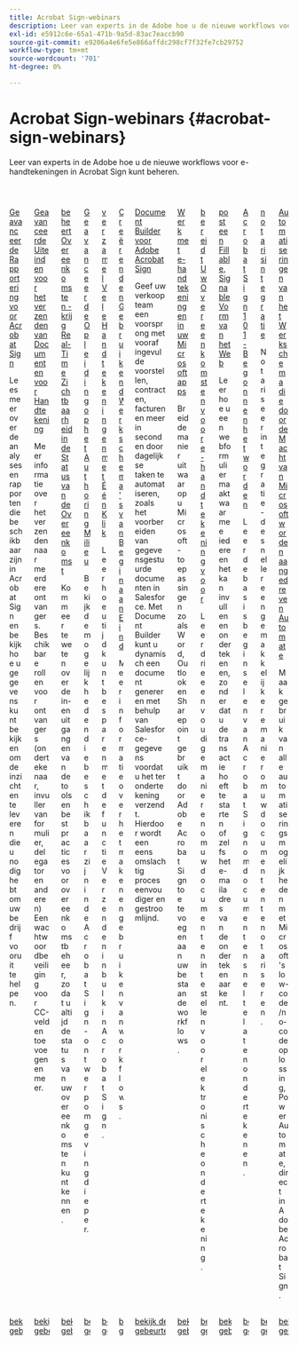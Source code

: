 ```yaml
---
title: Acrobat Sign-webinars
description: Leer van experts in de Adobe hoe u de nieuwe workflows voor e-handtekeningen in Acrobat Sign kunt beheren.
exl-id: e5912c6e-65a1-471b-9a5d-83ac7eaccb90
source-git-commit: e9206a4e6fe5e866affdc298cf7f32fe7cb29752
workflow-type: tm+mt
source-wordcount: '701'
ht-degree: 0%

---
```


# Acrobat Sign-webinars {#acrobat-sign-webinars}

Leer van experts in de Adobe hoe u de nieuwe workflows voor e-handtekeningen in Acrobat Sign kunt beheren.

<!-- CARDS

* https://experienceleague.adobe.com/en/docs/events/acrobat-sign-webinars/advanced-reporting
* https://experienceleague.adobe.com/en/docs/events/acrobat-sign-webinars/advanced-sending-documents-signature
* https://experienceleague.adobe.com/en/docs/events/acrobat-sign-webinars/agreement-status
* https://experienceleague.adobe.com/en/docs/events/acrobat-sign-webinars/authoring-environment
* https://experienceleague.adobe.com/en/docs/events/acrobat-sign-webinars/collect-signatures
* https://experienceleague.adobe.com/en/docs/events/acrobat-sign-webinars/create-use-workflows
* https://experienceleague.adobe.com/en/docs/events/acrobat-sign-webinars/document-builder
* https://experienceleague.adobe.com/en/docs/events/acrobat-sign-webinars/e-signature-microsoft
* https://experienceleague.adobe.com/en/docs/events/acrobat-sign-webinars/e-signature-setup
* https://experienceleague.adobe.com/en/docs/events/acrobat-sign-webinars/fillable-signable-web-form
* https://experienceleague.adobe.com/en/docs/events/acrobat-sign-webinars/getting-started
* https://experienceleague.adobe.com/en/docs/events/acrobat-sign-webinars/notarize
* https://experienceleague.adobe.com/en/docs/events/acrobat-sign-webinars/workflow-automations

-->
<!-- START CARDS HTML - DO NOT MODIFY BY HAND -->
<div class="columns">
    <div class="column is-half-tablet is-half-desktop is-one-third-widescreen" aria-label="Advanced Reporting for Acrobat Sign">
        <div class="card" style="height: 100%; display: flex; flex-direction: column; height: 100%;">
            <div class="card-image">
                <figure class="image x-is-16by9">
                    <a href="https://experienceleague.adobe.com/en/docs/events/acrobat-sign-webinars/advanced-reporting" title="Geavanceerde rapportage voor Acrobat Sign">
                        <img class="is-bordered-r-small" src="https://video.tv.adobe.com/v/3428191/?format=jpeg&nocache=1731453823479" alt="Geavanceerde rapportage voor Acrobat Sign"
                             style="width: 100%; aspect-ratio: 16 / 9; object-fit: cover; overflow: hidden; display: block; margin: auto;">
                    </a>
                </figure>
            </div>
            <div class="card-content is-padded-small" style="display: flex; flex-direction: column; flex-grow: 1; justify-content: space-between;">
                <div class="top-card-content">
                    <p class="headline is-size-6 has-text-weight-bold">
                        <a href="https://experienceleague.adobe.com/en/docs/events/acrobat-sign-webinars/advanced-reporting" title="Geavanceerde rapportage voor Acrobat Sign"> Geavanceerde Rapportering voor Acrobat Sign </a>
                    </p>
                    <p class="is-size-6">Lees meer over de analyses en rapporten die beschikbaar zijn in Acrobat Sign en bekijk hoe u gegevens kunt bekijken om de inzichten te leveren die u nodig hebt om uw bedrijf vooruit te helpen.</p>
                </div>
                <a href="https://experienceleague.adobe.com/en/docs/events/acrobat-sign-webinars/advanced-reporting" class="spectrum-Button spectrum-Button--outline spectrum-Button--primary spectrum-Button--sizeM" style="align-self: flex-start; margin-top: 1rem;">
                    <span class="spectrum-Button-label has-no-wrap has-text-weight-bold"> bekijk de gebeurtenisopname </span>
                </a>
            </div>
        </div>
    </div>
    <div class="column is-half-tablet is-half-desktop is-one-third-widescreen" aria-label="Advanced Tips for Sending Documents for Signature">
        <div class="card" style="height: 100%; display: flex; flex-direction: column; height: 100%;">
            <div class="card-image">
                <figure class="image x-is-16by9">
                    <a href="https://experienceleague.adobe.com/en/docs/events/acrobat-sign-webinars/advanced-sending-documents-signature" title="Geavanceerde tips voor het verzenden van documenten ter ondertekening">
                        <img class="is-bordered-r-small" src="https://video.tv.adobe.com/v/3428186/?format=jpeg&nocache=1731453823460" alt="Geavanceerde tips voor het verzenden van documenten ter ondertekening"
                             style="width: 100%; aspect-ratio: 16 / 9; object-fit: cover; overflow: hidden; display: block; margin: auto;">
                    </a>
                </figure>
            </div>
            <div class="card-content is-padded-small" style="display: flex; flex-direction: column; flex-grow: 1; justify-content: space-between;">
                <div class="top-card-content">
                    <p class="headline is-size-6 has-text-weight-bold">
                        <a href="https://experienceleague.adobe.com/en/docs/events/acrobat-sign-webinars/advanced-sending-documents-signature" title="Geavanceerde tips voor het verzenden van documenten ter ondertekening"> Geavanceerde Uiteinden voor het verzenden van Documenten voor Handtekening </a>
                    </p>
                    <p class="is-size-6">Meer informatie over het verzenden naar meerdere ontvangers. Beschikbare rollen voor ontvangers (ondertekenaar, invuller van formulier, delegator en anderen) Een wachtwoordbeveiliging voor CC-velden toevoegen en meer.</p>
                </div>
                <a href="https://experienceleague.adobe.com/en/docs/events/acrobat-sign-webinars/advanced-sending-documents-signature" class="spectrum-Button spectrum-Button--outline spectrum-Button--primary spectrum-Button--sizeM" style="align-self: flex-start; margin-top: 1rem;">
                    <span class="spectrum-Button-label has-no-wrap has-text-weight-bold"> bekijk de gebeurtenisopname </span>
                </a>
            </div>
        </div>
    </div>
    <div class="column is-half-tablet is-half-desktop is-one-third-widescreen" aria-label="Manage Agreements - Get Real-Time Visibility into Agreement Status">
        <div class="card" style="height: 100%; display: flex; flex-direction: column; height: 100%;">
            <div class="card-image">
                <figure class="image x-is-16by9">
                    <a href="https://experienceleague.adobe.com/en/docs/events/acrobat-sign-webinars/agreement-status" title="Overeenkomsten beheren - Real-Time zichtbaarheid in overeenkomststatus krijgen">
                        <img class="is-bordered-r-small" src="https://video.tv.adobe.com/v/3428190/?format=jpeg&nocache=1731453823516" alt="Overeenkomsten beheren - Real-Time zichtbaarheid in overeenkomststatus krijgen"
                             style="width: 100%; aspect-ratio: 16 / 9; object-fit: cover; overflow: hidden; display: block; margin: auto;">
                    </a>
                </figure>
            </div>
            <div class="card-content is-padded-small" style="display: flex; flex-direction: column; flex-grow: 1; justify-content: space-between;">
                <div class="top-card-content">
                    <p class="headline is-size-6 has-text-weight-bold">
                        <a href="https://experienceleague.adobe.com/en/docs/events/acrobat-sign-webinars/agreement-status" title="Overeenkomsten beheren - Real-Time zichtbaarheid in overeenkomststatus krijgen"> beheert Overeenkomsten - krijg Real-Time Zichtbaarheid in de Status van de Overeenkomst </a>
                    </p>
                    <p class="is-size-6">Kom meer te weten over de in- en uitgangen van de tools en best practices voor overeenkomstbeheer, zodat u altijd de status van uw overeenkomsten kunt kennen.</p>
                </div>
                <a href="https://experienceleague.adobe.com/en/docs/events/acrobat-sign-webinars/agreement-status" class="spectrum-Button spectrum-Button--outline spectrum-Button--primary spectrum-Button--sizeM" style="align-self: flex-start; margin-top: 1rem;">
                    <span class="spectrum-Button-label has-no-wrap has-text-weight-bold"> bekijk de gebeurtenisopname </span>
                </a>
            </div>
        </div>
    </div>
    <div class="column is-half-tablet is-half-desktop is-one-third-widescreen" aria-label="Advanced Training on Authoring Environment">
        <div class="card" style="height: 100%; display: flex; flex-direction: column; height: 100%;">
            <div class="card-image">
                <figure class="image x-is-16by9">
                    <a href="https://experienceleague.adobe.com/en/docs/events/acrobat-sign-webinars/authoring-environment" title="Geavanceerde training voor ontwerpomgeving">
                        <img class="is-bordered-r-small" src="https://video.tv.adobe.com/v/3428189/?format=jpeg&nocache=1731453823517" alt="Geavanceerde training voor ontwerpomgeving"
                             style="width: 100%; aspect-ratio: 16 / 9; object-fit: cover; overflow: hidden; display: block; margin: auto;">
                    </a>
                </figure>
            </div>
            <div class="card-content is-padded-small" style="display: flex; flex-direction: column; flex-grow: 1; justify-content: space-between;">
                <div class="top-card-content">
                    <p class="headline is-size-6 has-text-weight-bold">
                        <a href="https://experienceleague.adobe.com/en/docs/events/acrobat-sign-webinars/authoring-environment" title="Geavanceerde training voor ontwerpomgeving"> Geavanceerde Opleiding op het Authoring Milieu </a>
                    </p>
                    <p class="is-size-6">Bekijk de mogelijkheden die beschikbaar zijn in de Acrobat Sign-ontwerpomgeving dieper.</p>
                </div>
                <a href="https://experienceleague.adobe.com/en/docs/events/acrobat-sign-webinars/authoring-environment" class="spectrum-Button spectrum-Button--outline spectrum-Button--primary spectrum-Button--sizeM" style="align-self: flex-start; margin-top: 1rem;">
                    <span class="spectrum-Button-label has-no-wrap has-text-weight-bold"> bekijk de gebeurtenisopname </span>
                </a>
            </div>
        </div>
    </div>
    <div class="column is-half-tablet is-half-desktop is-one-third-widescreen" aria-label="Collect Many Signatures with One Click">
        <div class="card" style="height: 100%; display: flex; flex-direction: column; height: 100%;">
            <div class="card-image">
                <figure class="image x-is-16by9">
                    <a href="https://experienceleague.adobe.com/en/docs/events/acrobat-sign-webinars/collect-signatures" title="Vele handtekeningen verzamelen met één klik">
                        <img class="is-bordered-r-small" src="https://video.tv.adobe.com/v/3428188/?format=jpeg&nocache=1731453823488" alt="Vele handtekeningen verzamelen met één klik"
                             style="width: 100%; aspect-ratio: 16 / 9; object-fit: cover; overflow: hidden; display: block; margin: auto;">
                    </a>
                </figure>
            </div>
            <div class="card-content is-padded-small" style="display: flex; flex-direction: column; flex-grow: 1; justify-content: space-between;">
                <div class="top-card-content">
                    <p class="headline is-size-6 has-text-weight-bold">
                        <a href="https://experienceleague.adobe.com/en/docs/events/acrobat-sign-webinars/collect-signatures" title="Vele handtekeningen verzamelen met één klik"> verzamel Vele Handtekeningen met Één Klik </a>
                    </p>
                    <p class="is-size-6">Leer hoe u tijd kunt besparen met de functie Verzenden in bulk in Acrobat Sign.</p>
                </div>
                <a href="https://experienceleague.adobe.com/en/docs/events/acrobat-sign-webinars/collect-signatures" class="spectrum-Button spectrum-Button--outline spectrum-Button--primary spectrum-Button--sizeM" style="align-self: flex-start; margin-top: 1rem;">
                    <span class="spectrum-Button-label has-no-wrap has-text-weight-bold"> bekijk de gebeurtenisopname </span>
                </a>
            </div>
        </div>
    </div>
    <div class="column is-half-tablet is-half-desktop is-one-third-widescreen" aria-label="Creating and Using Workflows from Beginning to End">
        <div class="card" style="height: 100%; display: flex; flex-direction: column; height: 100%;">
            <div class="card-image">
                <figure class="image x-is-16by9">
                    <a href="https://experienceleague.adobe.com/en/docs/events/acrobat-sign-webinars/create-use-workflows" title="Workflows maken en gebruiken van begin tot eind">
                        <img class="is-bordered-r-small" src="https://video.tv.adobe.com/v/3428192/?format=jpeg&nocache=1731453823485" alt="Workflows maken en gebruiken van begin tot eind"
                             style="width: 100%; aspect-ratio: 16 / 9; object-fit: cover; overflow: hidden; display: block; margin: auto;">
                    </a>
                </figure>
            </div>
            <div class="card-content is-padded-small" style="display: flex; flex-direction: column; flex-grow: 1; justify-content: space-between;">
                <div class="top-card-content">
                    <p class="headline is-size-6 has-text-weight-bold">
                        <a href="https://experienceleague.adobe.com/en/docs/events/acrobat-sign-webinars/create-use-workflows" title="Workflows maken en gebruiken van begin tot eind"> Creërend en Gebruikend Werkschema's van Begin aan Eind </a>
                    </p>
                    <p class="is-size-6">Meer informatie over het maken en gebruiken van workflows.</p>
                </div>
                <a href="https://experienceleague.adobe.com/en/docs/events/acrobat-sign-webinars/create-use-workflows" class="spectrum-Button spectrum-Button--outline spectrum-Button--primary spectrum-Button--sizeM" style="align-self: flex-start; margin-top: 1rem;">
                    <span class="spectrum-Button-label has-no-wrap has-text-weight-bold"> bekijk de gebeurtenisopname </span>
                </a>
            </div>
        </div>
    </div>
    <div class="column is-half-tablet is-half-desktop is-one-third-widescreen" aria-label="Document Builder for Adobe Acrobat Sign">
        <div class="card" style="height: 100%; display: flex; flex-direction: column; height: 100%;">
            <div class="card-image">
                <figure class="image x-is-16by9">
                    <a href="https://experienceleague.adobe.com/en/docs/events/acrobat-sign-webinars/document-builder" title="Document Builder voor Adobe Acrobat Sign">
                        <img class="is-bordered-r-small" src="https://video.tv.adobe.com/v/3428193/?format=jpeg&nocache=1731453823516" alt="Document Builder voor Adobe Acrobat Sign"
                             style="width: 100%; aspect-ratio: 16 / 9; object-fit: cover; overflow: hidden; display: block; margin: auto;">
                    </a>
                </figure>
            </div>
            <div class="card-content is-padded-small" style="display: flex; flex-direction: column; flex-grow: 1; justify-content: space-between;">
                <div class="top-card-content">
                    <p class="headline is-size-6 has-text-weight-bold">
                        <a href="https://experienceleague.adobe.com/en/docs/events/acrobat-sign-webinars/document-builder" title="Document Builder voor Adobe Acrobat Sign"> Document Builder voor Adobe Acrobat Sign </a>
                    </p>
                    <p class="is-size-6">Geef uw verkoopteam een voorsprong met vooraf ingevulde voorstellen, contracten, facturen en meer in seconden door dagelijkse taken te automatiseren, zoals het voorbereiden van gegevensgestuurde documenten in Salesforce. Met Document Builder kunt u dynamisch een document genereren met behulp van Salesforce-gegevens voordat u het ter ondertekening verzendt. Hierdoor wordt een eens omslachtig proces eenvoudiger en gestroomlijnd.</p>
                </div>
                <a href="https://experienceleague.adobe.com/en/docs/events/acrobat-sign-webinars/document-builder" class="spectrum-Button spectrum-Button--outline spectrum-Button--primary spectrum-Button--sizeM" style="align-self: flex-start; margin-top: 1rem;">
                    <span class="spectrum-Button-label has-no-wrap has-text-weight-bold"> bekijk de gebeurtenisopname </span>
                </a>
            </div>
        </div>
    </div>
    <div class="column is-half-tablet is-half-desktop is-one-third-widescreen" aria-label="Work with e-signatures in your Microsoft apps">
        <div class="card" style="height: 100%; display: flex; flex-direction: column; height: 100%;">
            <div class="card-image">
                <figure class="image x-is-16by9">
                    <a href="https://experienceleague.adobe.com/en/docs/events/acrobat-sign-webinars/e-signature-microsoft" title="Werken met e-handtekeningen in uw Microsoft-toepassingen">
                        <img class="is-bordered-r-small" src="https://video.tv.adobe.com/v/3428185/?format=jpeg&nocache=1731453823517" alt="Werken met e-handtekeningen in uw Microsoft-toepassingen"
                             style="width: 100%; aspect-ratio: 16 / 9; object-fit: cover; overflow: hidden; display: block; margin: auto;">
                    </a>
                </figure>
            </div>
            <div class="card-content is-padded-small" style="display: flex; flex-direction: column; flex-grow: 1; justify-content: space-between;">
                <div class="top-card-content">
                    <p class="headline is-size-6 has-text-weight-bold">
                        <a href="https://experienceleague.adobe.com/en/docs/events/acrobat-sign-webinars/e-signature-microsoft" title="Werken met e-handtekeningen in uw Microsoft-toepassingen"> Werk met e-handtekeningen in uw Microsoft apps </a>
                    </p>
                    <p class="is-size-6">Breid de manier uit waarop u Microsoft-toepassingen zoals Word, Outlook en Sharepoint gebruikt door Adobe Acrobat Sign toe te voegen aan uw bestaande workflows.</p>
                </div>
                <a href="https://experienceleague.adobe.com/en/docs/events/acrobat-sign-webinars/e-signature-microsoft" class="spectrum-Button spectrum-Button--outline spectrum-Button--primary spectrum-Button--sizeM" style="align-self: flex-start; margin-top: 1rem;">
                    <span class="spectrum-Button-label has-no-wrap has-text-weight-bold"> bekijk de gebeurtenisopname </span>
                </a>
            </div>
        </div>
    </div>
    <div class="column is-half-tablet is-half-desktop is-one-third-widescreen" aria-label="Prepare Your Agreements for e-signature">
        <div class="card" style="height: 100%; display: flex; flex-direction: column; height: 100%;">
            <div class="card-image">
                <figure class="image x-is-16by9">
                    <a href="https://experienceleague.adobe.com/en/docs/events/acrobat-sign-webinars/e-signature-setup" title="Uw overeenkomsten voorbereiden voor elektronische ondertekening">
                        <img class="is-bordered-r-small" src="https://video.tv.adobe.com/v/3428184/?format=jpeg&nocache=1731453823483" alt="Uw overeenkomsten voorbereiden voor elektronische ondertekening"
                             style="width: 100%; aspect-ratio: 16 / 9; object-fit: cover; overflow: hidden; display: block; margin: auto;">
                    </a>
                </figure>
            </div>
            <div class="card-content is-padded-small" style="display: flex; flex-direction: column; flex-grow: 1; justify-content: space-between;">
                <div class="top-card-content">
                    <p class="headline is-size-6 has-text-weight-bold">
                        <a href="https://experienceleague.adobe.com/en/docs/events/acrobat-sign-webinars/e-signature-setup" title="Uw overeenkomsten voorbereiden voor elektronische ondertekening"> bereidt Uw Overeenkomsten voor e-handtekening voor </a>
                    </p>
                    <p class="is-size-6">Leer drie eenvoudige manieren om uw documenten in te stellen voor elektronische ondertekening.</p>
                </div>
                <a href="https://experienceleague.adobe.com/en/docs/events/acrobat-sign-webinars/e-signature-setup" class="spectrum-Button spectrum-Button--outline spectrum-Button--primary spectrum-Button--sizeM" style="align-self: flex-start; margin-top: 1rem;">
                    <span class="spectrum-Button-label has-no-wrap has-text-weight-bold"> bekijk de gebeurtenisopname </span>
                </a>
            </div>
        </div>
    </div>
    <div class="column is-half-tablet is-half-desktop is-one-third-widescreen" aria-label="Post a Fillable, Signable Web Form">
        <div class="card" style="height: 100%; display: flex; flex-direction: column; height: 100%;">
            <div class="card-image">
                <figure class="image x-is-16by9">
                    <a href="https://experienceleague.adobe.com/en/docs/events/acrobat-sign-webinars/fillable-signable-web-form" title="Een invulbaar, elektronisch webformulier verzenden">
                        <img class="is-bordered-r-small" src="https://video.tv.adobe.com/v/3428187/?format=jpeg&nocache=1731453823488" alt="Een invulbaar, elektronisch webformulier verzenden"
                             style="width: 100%; aspect-ratio: 16 / 9; object-fit: cover; overflow: hidden; display: block; margin: auto;">
                    </a>
                </figure>
            </div>
            <div class="card-content is-padded-small" style="display: flex; flex-direction: column; flex-grow: 1; justify-content: space-between;">
                <div class="top-card-content">
                    <p class="headline is-size-6 has-text-weight-bold">
                        <a href="https://experienceleague.adobe.com/en/docs/events/acrobat-sign-webinars/fillable-signable-web-form" title="Een invulbaar, elektronisch webformulier verzenden"> post een Fillable, Signable Vorm van het Web </a>
                    </p>
                    <p class="is-size-6">Leer hoe u een webformulier maakt waarmee iedereen het kan invullen en ondertekenen, zonder dat u de transactie hoeft te starten of zelfs het e-mailadres van de ondertekenaar kent.</p>
                </div>
                <a href="https://experienceleague.adobe.com/en/docs/events/acrobat-sign-webinars/fillable-signable-web-form" class="spectrum-Button spectrum-Button--outline spectrum-Button--primary spectrum-Button--sizeM" style="align-self: flex-start; margin-top: 1rem;">
                    <span class="spectrum-Button-label has-no-wrap has-text-weight-bold"> bekijk de gebeurtenisopname </span>
                </a>
            </div>
        </div>
    </div>
    <div class="column is-half-tablet is-half-desktop is-one-third-widescreen" aria-label="Acrobat Sign 101 - Getting Started">
        <div class="card" style="height: 100%; display: flex; flex-direction: column; height: 100%;">
            <div class="card-image">
                <figure class="image x-is-16by9">
                    <a href="https://experienceleague.adobe.com/en/docs/events/acrobat-sign-webinars/getting-started" title="Acrobat Sign 101 - Aan de slag">
                        <img class="is-bordered-r-small" src="https://video.tv.adobe.com/v/3428183/?format=jpeg&nocache=1731453823457" alt="Acrobat Sign 101 - Aan de slag"
                             style="width: 100%; aspect-ratio: 16 / 9; object-fit: cover; overflow: hidden; display: block; margin: auto;">
                    </a>
                </figure>
            </div>
            <div class="card-content is-padded-small" style="display: flex; flex-direction: column; flex-grow: 1; justify-content: space-between;">
                <div class="top-card-content">
                    <p class="headline is-size-6 has-text-weight-bold">
                        <a href="https://experienceleague.adobe.com/en/docs/events/acrobat-sign-webinars/getting-started" title="Acrobat Sign 101 - Aan de slag"> Acrobat Sign 101 - Begonnen het worden </a>
                    </p>
                    <p class="is-size-6">Leer de basisbeginselen van Acrobat Sign om documenten snel te laten ondertekenen.</p>
                </div>
                <a href="https://experienceleague.adobe.com/en/docs/events/acrobat-sign-webinars/getting-started" class="spectrum-Button spectrum-Button--outline spectrum-Button--primary spectrum-Button--sizeM" style="align-self: flex-start; margin-top: 1rem;">
                    <span class="spectrum-Button-label has-no-wrap has-text-weight-bold"> bekijk de gebeurtenisopname </span>
                </a>
            </div>
        </div>
    </div>
    <div class="column is-half-tablet is-half-desktop is-one-third-widescreen" aria-label="Notarize Integration">
        <div class="card" style="height: 100%; display: flex; flex-direction: column; height: 100%;">
            <div class="card-image">
                <figure class="image x-is-16by9">
                    <a href="https://experienceleague.adobe.com/en/docs/events/acrobat-sign-webinars/notarize" title="Notarisintegratie">
                        <img class="is-bordered-r-small" src="https://video.tv.adobe.com/v/3428195/?format=jpeg&nocache=1731453823489" alt="Notarisintegratie"
                             style="width: 100%; aspect-ratio: 16 / 9; object-fit: cover; overflow: hidden; display: block; margin: auto;">
                    </a>
                </figure>
            </div>
            <div class="card-content is-padded-small" style="display: flex; flex-direction: column; flex-grow: 1; justify-content: space-between;">
                <div class="top-card-content">
                    <p class="headline is-size-6 has-text-weight-bold">
                        <a href="https://experienceleague.adobe.com/en/docs/events/acrobat-sign-webinars/notarize" title="Notarisintegratie"> notarisintegratie </a>
                    </p>
                    <p class="is-size-6">Notariseer integratie - de snellere en gemakkelijkere manier om uw documenten te notariseren.</p>
                </div>
                <a href="https://experienceleague.adobe.com/en/docs/events/acrobat-sign-webinars/notarize" class="spectrum-Button spectrum-Button--outline spectrum-Button--primary spectrum-Button--sizeM" style="align-self: flex-start; margin-top: 1rem;">
                    <span class="spectrum-Button-label has-no-wrap has-text-weight-bold"> bekijk de gebeurtenisopname </span>
                </a>
            </div>
        </div>
    </div>
    <div class="column is-half-tablet is-half-desktop is-one-third-widescreen" aria-label="Workflow Automations Powered by Microsoft Power Automate">
        <div class="card" style="height: 100%; display: flex; flex-direction: column; height: 100%;">
            <div class="card-image">
                <figure class="image x-is-16by9">
                    <a href="https://experienceleague.adobe.com/en/docs/events/acrobat-sign-webinars/workflow-automations" title="Workflow Automated met Microsoft Power Automate">
                        <img class="is-bordered-r-small" src="https://video.tv.adobe.com/v/3428194/?format=jpeg&nocache=1731453823611" alt="Workflow Automated met Microsoft Power Automate"
                             style="width: 100%; aspect-ratio: 16 / 9; object-fit: cover; overflow: hidden; display: block; margin: auto;">
                    </a>
                </figure>
            </div>
            <div class="card-content is-padded-small" style="display: flex; flex-direction: column; flex-grow: 1; justify-content: space-between;">
                <div class="top-card-content">
                    <p class="headline is-size-6 has-text-weight-bold">
                        <a href="https://experienceleague.adobe.com/en/docs/events/acrobat-sign-webinars/workflow-automations" title="Workflow Automated met Microsoft Power Automate"> Automatiseringen van het Werkschema die door de Macht van Microsoft worden aangedreven Automate </a>
                    </p>
                    <p class="is-size-6">Maak gebruik van alle automatiseringsmogelijkheden met Microsoft's low-code/no-code oplossing, Power Automate, direct in Adobe Acrobat Sign.</p>
                </div>
                <a href="https://experienceleague.adobe.com/en/docs/events/acrobat-sign-webinars/workflow-automations" class="spectrum-Button spectrum-Button--outline spectrum-Button--primary spectrum-Button--sizeM" style="align-self: flex-start; margin-top: 1rem;">
                    <span class="spectrum-Button-label has-no-wrap has-text-weight-bold"> bekijk de gebeurtenisopname </span>
                </a>
            </div>
        </div>
    </div>
</div>
<!-- END CARDS HTML - DO NOT MODIFY BY HAND -->
